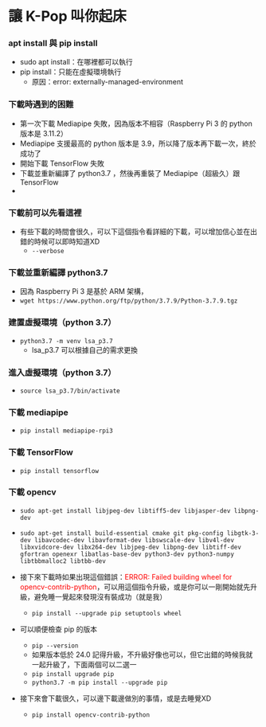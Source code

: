 # 讓 K-Pop 叫你起床 


### apt install 與 pip install
- sudo apt install：在哪裡都可以執行
- pip install：只能在虛擬環境執行
    - 原因：error: externally-managed-environment

### 下載時遇到的困難

- 第一次下載 Mediapipe 失敗，因為版本不相容（Raspberry Pi 3 的 python 版本是 3.11.2）
- Mediapipe 支援最高的 python 版本是 3.9，所以降了版本再下載一次，終於成功了
- 開始下載 TensorFlow 失敗
- 下載並重新編譯了 python3.7 ，然後再重裝了 Mediapipe（超級久）跟 TensorFlow
- 

### 下載前可以先看這裡

- 有些下載的時間會很久，可以下這個指令看詳細的下載，可以增加信心並在出錯的時候可以即時知道XD
    - `--verbose`

### 下載並重新編譯 python3.7

- 因為 Raspberry Pi 3 是基於 ARM 架構，
- `wget https://www.python.org/ftp/python/3.7.9/Python-3.7.9.tgz`

### 建置虛擬環境（python 3.7）

- `python3.7 -m venv lsa_p3.7`
    - lsa_p3.7 可以根據自己的需求更換

### 進入虛擬環境（python 3.7）

-  `source lsa_p3.7/bin/activate`

### 下載 mediapipe

- `pip install mediapipe-rpi3`

### 下載 TensorFlow

- `pip install tensorflow`

### 下載 opencv

- `sudo apt-get install libjpeg-dev libtiff5-dev libjasper-dev libpng-dev`
- `sudo apt-get install build-essential cmake git pkg-config libgtk-3-dev libavcodec-dev libavformat-dev libswscale-dev libv4l-dev libxvidcore-dev libx264-dev libjpeg-dev libpng-dev libtiff-dev gfortran openexr libatlas-base-dev python3-dev python3-numpy libtbbmalloc2 libtbb-dev` 

- 接下來下載時如果出現這個錯誤：<font color = #ff00>ERROR: Failed building wheel for opencv-contrib-python</font>，可以用這個指令升級，或是你可以一剛開始就先升級，避免睡一覺起來發現沒有裝成功（就是我）
    - `pip install --upgrade pip setuptools wheel`
- 可以順便檢查 pip 的版本
    -  `pip --version`
    - 如果版本低於 24.0 記得升級，不升級好像也可以，但它出錯的時候我就一起升級了，下面兩個可以二選一
    - `pip install upgrade pip`
    -  `python3.7 -m pip install --upgrade pip`
- 接下來會下載很久，可以邊下載邊做別的事情，或是去睡覺XD
    - `pip install opencv-contrib-python`